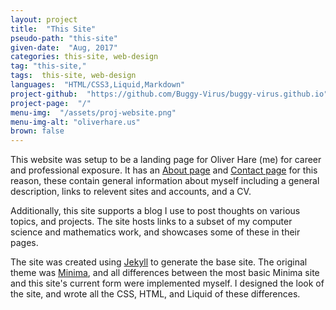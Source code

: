 ```yaml
---
layout: project
title:  "This Site"
pseudo-path: "this-site"
given-date:  "Aug, 2017"
categories: this-site, web-design
tag: "this-site,"
tags:  this-site, web-design
languages:  "HTML/CSS3,Liquid,Markdown"
project-github:  "https://github.com/Buggy-Virus/buggy-virus.github.io"
project-page:  "/"
menu-img:  "/assets/proj-website.png"
menu-img-alt: "oliverhare.us"
brown: false
---
```

This website was setup to be a landing page for Oliver Hare (me) for career and professional exposure. It has an [About page][about] and [Contact page][contact] for this reason, these contain general information about myself including a general description, links to relevent sites and accounts, and a CV.

Additionally, this site supports a blog I use to post thoughts on various topics, and projects. The site hosts links to a subset of my computer science and mathematics work, and showcases some of these in their pages.

The site was created using [Jekyll][jekyll] to generate the base site. The original theme was [Minima][minima], and all differences between the most basic Minima site and this site's current form were implemented myself. I designed the look of the site, and wrote all the CSS, HTML, and Liquid of these differences.

[about]: /about/
[contact]: /contact/
[jekyll]: https://jekyllrb.com/
[minima]: https://github.com/jekyll/minima
